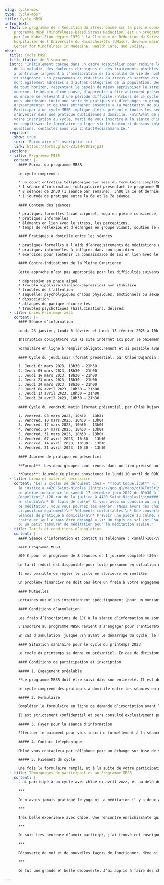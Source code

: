 ```yaml
---
slug: cycle-mbsr
type: cycle-mbsr
title: Cycle MBSR
intro_text:
- text: Le programme de « Réduction du stress basée sur la pleine conscience » ou
    programme MBSR (Mindfulness-Based Stress Reduction) est un programme développé
    par Jon Kabat-Zinn depuis 1979 à la Clinique de Réduction du Stress du centre
    hospitalier de l’Université du Massachusetts (UMass), devenue maintenant le CFM,
    Center for Mindfulness in Medecine, Health Care, and Society.
mbsr:
  title: Cycle MBSR
  title_italic: de 8 semaines
  intro: "Initialement conçue dans un cadre hospitalier pour réduire le stress résultant
    de la maladie, des douleurs chroniques et des traitements pénibles, cette approche
    a contribué largement à l’amélioration de la qualité de vie de nombreux patients
    et soignants. Les programmes de réduction du stress en sortant des hôpitaux se
    sont également adressés à d’autres catégories de la population. Des personnes
    de tout horizon, ressentant le besoin de mieux apprivoiser le stress de la vie
    moderne, le besoin d'une pause, d'apprendre à être autrement présent à eux-même
    ou encore se relevant d'une période difficile.\n\nLors de ce cycle de 8 semaines
    nous aborderons toute une série de pratiques et d'échanges en groupe nous permettant
    d'expérimenter et de nous entraîner ensemble à la méditation de pleine conscience.
    Participer à un cycle MBSR implique d'être présent-e toutes les semaines et de
    s'investir dans une pratique quotidienne à domicile. \n\nAvant de pouvoir confirmer
    votre inscription au cycle, merci de vous inscrire à la séance d'information obligatoire
    en remplissant le formulaire en ligne via le bouton ci-dessous.\n\nPour toutes
    questions, contactez nous via contact@yogasamana.be."
  register:
    show: true
    text: 'Formulaire d''inscription ici '
    link: https://forms.gle/cFZ3itHW7Dmi8jp29
  sections:
  - title: Programme MBSR
    content: |-
      #### Format du programme MBSR

      Le cycle comprend :

      * un court entretien téléphonique sur base du formulaire complété au préalable en ligne
      * 1 séance d’information (obligatoire) présentant le programme MBSR
      * 8 séances de 2h30 (1 séance par semaine), 3h00 la 1e et dernière séance
      * 1 journée de pratique entre la 6e et la 7e séance

      #### Contenu des séances

      * pratiques formelles (scan corporel, yoga en pleine conscience, méditation assise, méditation marché)
      * pratiques informelles
      * éléments en lien avec le stress, les perceptions…
      * temps de réflexion et d’échanges en groupe visant, soutien le chemin dans la pratique

      #### Pratiques à domicile entre les séances

      * pratiques formelles à l’aide d’enregistrements de méditations guidées
      * pratiques informelles à intégrer dans son quotidien
      * exercices pour soutenir la connaissance de soi en lien avec le stress dans sa vie

      #### Contre-indications de la Pleine Conscience

      Cette approche n’est pas appropriée pour les difficultés suivantes, qui nécessitent un traitement spécifique:

      * dépression en phase aiguë
      * trouble bipolaire (maniaco-dépression) non stabilisé
      * troubles de l’attention
      * séquelles psychologiques d’abus physiques, émotionnels ou sexuels
      * dissociation
      * attaques de panique récurrentes
      * troubles psychotiques (hallucinations, délires)
  - title: Dates Printemps 2023
    content: |-
      #### Séance d’information

      Lundi 23 janvier, Lundi 6 février et Lundi 13 février 2023 à 10h et 18h30 en ligne. (durée 1h30)

      Inscription obligatoire via le site internet ici pour le paiement des 10€: [https://www.yogasamana.be/horaires-tarifs/#tarifs-abonnements](https://www.yogasamana.be/horaires-tarifs/#tarifs-abonnements "https://www.yogasamana.be/horaires-tarifs/#tarifs-abonnements")

      Formulaire en ligne à remplir obligatoirement et si possible avant la séance d'information voir ici :[https://forms.gle/cFZ3itHW7Dmi8jp29](https://forms.gle/cFZ3itHW7Dmi8jp29 "https://forms.gle/cFZ3itHW7Dmi8jp29")

      #### Cycle du jeudi soir (format présentiel, par Chloé Dujardin instructrice MBSR qualifiée)

      1. Jeudi 02 mars 2023, 18h30 – 21h30
      2. Jeudi 09 mars 2023, 18h30 – 21h00
      3. Jeudi 16 mars 2023, 18h30 – 21h00
      4. Jeudi 23 mars 2023, 18h30 – 21h00
      5. Jeudi 30 mars 2023, 18h30 – 21h00
      6. Jeudi 06 avril 2023, 18h30 – 21h00
      7. Jeudi 13 avril 2023, 18h30 – 21h00
      8. Jeudi 20 avril 2023, 18h30 – 21h30

      #### Cycle du vendredi matin (format présentiel, par Chloé Dujardin instructrice MBSR qualifiée)

      1. Vendredi 03 mars 2023, 10h30 - 13h30
      2. Vendredi 10 mars 2023, 10h30 - 13h00
      3. Vendredi 17 mars 2023, 10h30 - 13h00
      4. Vendredi 24 mars 2023, 10h30 - 13h00
      5. Vendredi 31 mars 2023, 10h30 - 13h00
      6. Vendredi 07 avril 2023, 10h30 - 13h00
      7. Vendredi 14 avril 2023, 10h30 - 13h00
      8. Vendredi 21 avril 2023, 10h30 - 13h30

      #### Journée de pratique en présentiel

      **Format**: Les deux groupes sont réunis dans un lieu précisé au début du cycle.

      **Dates**: Journée de pleine conscience le lundi 10 avril de 09h30 à 17h00 Lieux à définir.
  - title: Lieux et matériel nécessaire
    content: "Les 2 cycles se déroulent chez « **Tout Coquelicot** »,  \n[20 rue de
      la justice à 4420 Saint-Nicolas.](https://goo.gl/maps/ot8kTot5r1yj8vEA9)\n\nJournée
      de pleine conscience le samedi 17 décembre juin 2022 de 09h30 à 17h00 Chez \"Tout
      Coquelicot\".(20 rue de la justice à 4420 Saint-Nicolas)\n\n#### Séance en présentiel
      en studio\n\n* Un tapis de sol\n* Si vous avez un coussin ou un petit tabouret
      de méditation, vous vous pourrez les amener. (Nous avons des chaises à votre
      disposition également)\n* Vêtements confortables.\n* Une couverture ou un châle.\n\n####
      Séances de pratique à domicile\n\n* Prévoir une pièce au calme, où vous pourrez
      pratiquer seul.e sans être dérangé.e.\n* Un tapis de sol.\n* Chaise, un coussin
      ou un petit tabouret de méditation pour la méditation assise."
  - title: Tarifs et conditions d’annulation
    content: |-
      #### Séance d’information et contact au téléphone : <small>10€</small>.

      #### Programme MBSR

      300 € pour le programme de 8 séances et 1 journée complète (30h). Ce tarif donne également accès à un syllabus imprimé et les enregistrements de méditations guidées pour la pratique à domicile.

      Un tarif réduit est disponible pour toute personne en situation de chômage, maladie de longue durée, famille monoparentale, étudiant.e, pensioné.e.

      Il est possible de régler le cycle en plusieurs mensualités.

      Un problème financier ne doit pas être un frein à votre engagement dans cette démarche. Contactez-moi et nous trouverons ensemble le moyen de rendre votre participation possible.

      #### Mutuelles

      Certaines mutuelles interviennent spécifiquement (pour un montant forfaitaire) dans les programmes de pleine conscience. Veillez à vous renseigner auprès de votre mutuelle et à vous fournir des documents nécessaires au remboursement. (attention ces documents sont spécifiques à la pleine conscience).

      #### Conditions d’annulation

      Les frais d’inscriptions de 10€ à la séance d’information ne sont ni remboursables ni transférables à un autre programme.

      S’inscrire au programme MBSR revient à s’engager pour l’entièreté du programme. Il est donc nécessaire d’en régler l’entièreté du tarif. Il ne sera procédé à aucun remboursement en cas d’absence à une des 8 séances. Il est toujours possible de profiter de l’autre créneau horaire pour rattraper une séance manquée (la même semaine du même cycle).

      En cas d’annulation, jusque 72h avant le démarrage du cycle, le remboursement s’effectue avec une retenue de 100€. (non transférable à un autre cycle). Passé ce délais, en cas d’annulation aucun remboursement ne sera effectué.

      #### Situation sanitaire pour le cycle du printemps 2023

      Le cycle du printemps se donne en présentiel. En cas de décisions du gouvernement impliquant de ne plus pouvoir se réunir en présentiel, le programme sera transféré sous le format en ligne. En s’inscrivant au format présentiel, les personnes donnent leur consentement tacite à ces conditions. Il n’y a dès lors aucun remboursement ni transfert vers un programme ultérieur.

      #### Conditions de participation et inscription

      ##### 1. Engagement préalable

      **Le programme MBSR doit être suivi dans son entièreté. Il est donc important de s’assurer d’être présent.e à l’ensemble des séances et la journée de pratique.** Si de façon occasionnelle et en prévenant à l’avance, vous ne pouvez être présent.e lors d’une séance, vous pourrez y assister à l’autre cycle (horaire) de la même semaine.

      Le cycle comprend des pratiques à domicile entre les séances en groupe. Ces pratiques peuvent durer jusque 60 minutes par jours tout au long du cycle. Il est important en s'inscrivant pour le cycle de s’engager fermement à consacrer le temps prévu les pratiques formelles, les pratiques informelles au quotidien tout comme de prendre le temps de noter certaines expériences.

      ##### 2. Formulaire

      Compléter le formulaire en ligne de demande d’inscription avant la séance d'information si possible. (ici: [https://forms.gle/cFZ3itHW7Dmi8jp29](https://forms.gle/cFZ3itHW7Dmi8jp29 "https://forms.gle/cFZ3itHW7Dmi8jp29"))

      Il est strictement confidentiel et sera consulté exclusivement par l’instructrice Chloé Dujardin. Ce formulaire nous permet avant tout de connaître votre démarche et éventuellement de relever certains points d’attentions quant à votre participation au programme.

      ##### 3. Payer pour la séance d’information

      Effectuer le paiement pour vous inscrire formellement à la séance d’information (obligatoire pour participer au cycle) via le lien renseigné dans le formulaire  (via la page "[horaires et tarifs](https://www.yogasamana.be/horaires-tarifs/)" du site www.yogasamana.be).

      ##### 4. Contact téléphonique

      Chloé vous contactera par téléphone pour un échange sur base de votre formulaire (rempli en ligne). Merci de relire les contres-indications définies plus haut sur la page. Nous pourrons, si vous êtes concerné.e en parler de vive voix et vérifier si cela est le bon moment pour entamer un cycle de pleine conscience.

      ##### 5. Paiement du cycle

      Une fois le formulaire rempli, et à la suite de votre participation à la séance d’information, vous pourrez effectuer le paiement qui sera mis en ligne sur le site internet.(via la page "[horaires et tarifs](https://www.yogasamana.be/horaires-tarifs/)" du site www.yogasamana.be)
  - title: Témoignages de participant.es au Programme MBSR
    content: |-
      J'ai participé à un cycle avec Chloé en avril 2022, et au delà de la rencontre avec l'humaine merveilleuse qu'elle est, j'ai rencontré mon stress, les formes de réactivité de mon corps, et des outils concrets pour revenir au moment présent. J'avais déjà pratiqué avant de participer au Cycle MBSR, et j'ai pourtant beaucoup appris : de moi, du groupe, de ma place dans un groupe, des différentes formes de pratiques, de ce qu'est réellement la pleine conscience, de la légèreté et l'humour qu'on peut ajouter dans ces moments de pratiques formelles! Je crois que c'est ça que j'ai le plus apprécié dans l'enseignement de Chloé : l'humanité, la bienveillance, l'accueil, le tout dans la joie, l'humour, la légèreté! Et je dois dire que ces moments de pratique me manquent beaucoup!! C.

      ***

      Je n'avais jamais pratiqué le yoga ni la méditation il y a deux ans encore. Après des moments difficiles liés à la pandémie, j'ai sauté le pas. Sur les conseils d'une amie, on a fait la rencontre de Chloé, qui nous a aidés à gérer notre stress et nos angoisses. Après, je me suis laissé tenter par des retraites en pleine conscience et la méditation. Deux ans plus tard, je suis bien dans ma peau, je me sens apaisé, zen et en paix avec moi-même. Je pratique maintenant de manière régulière ce genre d'expériences et cela m'aide tous les jours. Chloé avec son approche pleine de bienveillance et son véritable don est un enrichissement spirituel et mental indispensable. Prendre du temps pour soi-même, lâcher prise, gérer le stress ... A.

      ***

      Très belle expérience avec Chloé. Une rencontre enrichissante qui m’a accompagné dans cette rencontre de soi via le programme MBSR et les cours de yoga. Encore merci Chloé pour la bienveillance, l’écoute, l’amour et le partage que tu transmets aux personnes que tu rencontres. L.

      ***

      Je suis très heureuse d’avoir participé, j’ai trouvé cet enseignement riche et varié et je sens que j’ai de nouveaux outils pour vivre ma vie, je sens que j’ai grandi et que c’était ma place à ce moment ci d’être ici. Je prendrais le temps de relire les dossiers et je suis persuadée que encore dans des années ils pourront m’accompagner. L.

      ***

      Découverte de moi et de nouvelles façons de fonctionner. Même si il faudra du temps pour réussir à les intégrer au quotidien, le fait de les savoir possible me permet de me sentir pleine de ressource et moins dépourvue en situation de stress. Les bienfaits des interactions en groupe me font revoir ma tendance à me renfermer sur moi même lors de périodes anxiogènes. A.

      ***

      Ce fut une grande et belle découverte. J'ai appris à faire des choses dont je ne pensais pas être capable. La méditation, la pleine conscience, jamais je n'aurai pensé pratiquer cela un jour. En cette période difficile, cela m'a aidé à grandir, à me découvrir et à gérer mes angoisses. J'ai également appris à écouter les autres, sans le moindre jugement, simplement être à l'écoute. Ce fut une expérience des plus enrichissantes pour moi. A.

---
```

